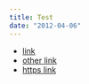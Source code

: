 ```yaml
---
title: Test
date: "2012-04-06"
---
```


- [link](http://google.com/)
- [other link](http://foo.com/)
- [https link](https://yahoo.com/)
